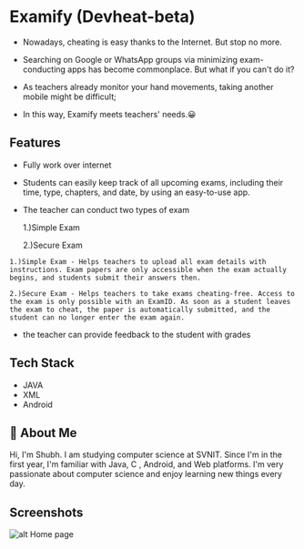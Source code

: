 
# Examify (Devheat-beta)

- Nowadays, cheating is easy thanks to the Internet. But stop no more.

- Searching on Google or WhatsApp groups via minimizing exam-conducting apps has become commonplace. But what if you can't do it?

- As teachers already monitor your hand movements, taking another mobile might be difficult;

- In this way, Examify meets teachers' needs.😀


## Features

- Fully work over internet
- Students can easily keep track of all upcoming exams, including their time, type, chapters, and date, by using an easy-to-use app.
- The teacher can conduct two types of exam

    1.)Simple Exam

    2.)Secure Exam


```
1.)Simple Exam - Helps teachers to upload all exam details with instructions. Exam papers are only accessible when the exam actually begins, and students submit their answers then.
```

```
2.)Secure Exam - Helps teachers to take exams cheating-free. Access to the exam is only possible with an ExamID. As soon as a student leaves the exam to cheat, the paper is automatically submitted, and the student can no longer enter the exam again.
```

- the teacher can provide feedback to the student with grades

## Tech Stack

- JAVA
- XML
- Android 



## 🚀 About Me
Hi, I'm Shubh. I am studying computer science at SVNIT. Since I'm in the first year, I'm familiar with Java, C , Android, and Web platforms. I'm very passionate about computer science and enjoy learning new things every day.


## Screenshots

![alt Home page](https://github.com/Shubhgajj2004/QuickCode/blob/main/home.png)
